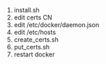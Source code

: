 1. install.sh
2. edit certs CN
3. edit /etc/docker/daemon.json
4. edit /etc/hosts
5. create_certs.sh
6. put_certs.sh
7. restart docker
